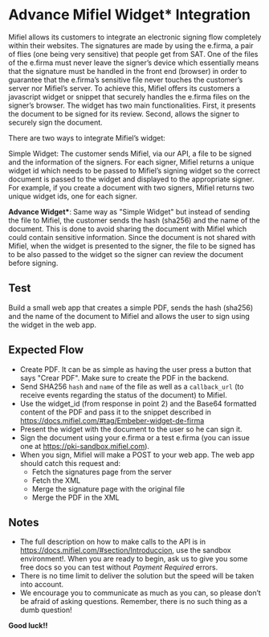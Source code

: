 # Advance Mifiel Widget\* Integration

Mifiel allows its customers to integrate an electronic signing flow completely within their websites. The signatures are made by using the e.firma, a pair of flies (one being very sensitive) that people get from SAT.
One of the files of the e.firma must never leave the signer’s device which essentially means that the signature must be handled in the front end (browser) in order to guarantee that the e.firma’s sensitive file never touches the customer’s server nor Mifiel’s server.
To achieve this, Mifiel offers its customers a javascript widget or snippet that securely handles the e.firma files on the signer’s browser. The widget has two main functionalities. First, it presents the document to be signed for its review. Second, allows the signer to securely sign the document.

There are two ways to integrate Mifiel’s widget:

Simple Widget: The customer sends Mifiel, via our API, a file to be signed and the information of the signers. For each signer, Mifiel returns a unique widget id which needs to be passed to Mifiel’s signing widget so the correct document is passed to the widget and displayed to the appropriate signer. For example, if you create a document with two signers, Mifiel returns two unique widget ids, one for each signer.

**Advance Widget\***: Same way as "Simple Widget" but instead of sending the file to Mifiel, the customer sends the hash (sha256) and the name of the document. This is done to avoid sharing the document with Mifiel which could contain sensitive information. Since the document is not shared with Mifiel, when the widget is presented to the signer, the file to be signed has to be also passed to the widget so the signer can review the document before signing.

## Test

Build a small web app that creates a simple PDF, sends the hash (sha256) and the name of the document to Mifiel and allows the user to sign using the widget in the web app.

## Expected Flow

- Create PDF. It can be as simple as having the user press a button that says "Crear PDF". Make sure to create the PDF in the backend.
- Send SHA256 `hash` and `name` of the file as well as a `callback_url` (to receive events regarding the status of the document) to Mifiel.
- Use the widget_id (from response in point 2) and the Base64 formatted content of the PDF and pass it to the snippet described in https://docs.mifiel.com/#tag/Embeber-widget-de-firma
- Present the widget with the document to the user so he can sign it.
- Sign the document using your e.firma or a test e.firma (you can issue one at https://pki-sandbox.mifiel.com).
- When you sign, Mifiel will make a POST to your web app. The web app should catch this request and:
  - Fetch the signatures page from the server
  - Fetch the XML
  - Merge the signature page with the original file
  - Merge the PDF in the XML

## Notes

- The full description on how to make calls to the API is in https://docs.mifiel.com/#section/Introduccion, use the sandbox environment!. When you are ready to begin, ask us to give you some free docs so you can test without _Payment Required_ errors.
- There is no time limit to deliver the solution but the speed will be taken into account.
- We encourage you to communicate as much as you can, so please don’t be afraid of asking questions. Remember, there is no such thing as a dumb question!

**Good luck!!**
